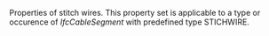 Properties of stitch wires. This property set is applicable to a type or occurence of _IfcCableSegment_ with predefined type STICHWIRE.

